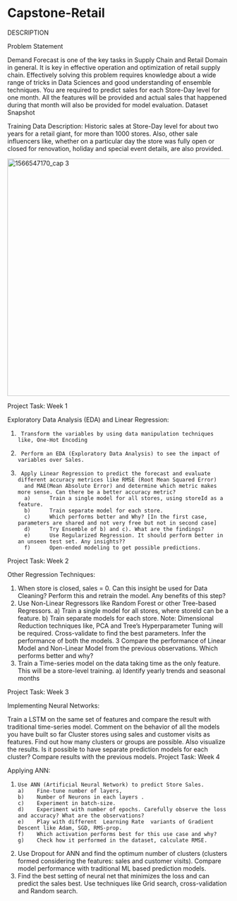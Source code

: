 # Capstone-Retail

DESCRIPTION

Problem Statement

Demand Forecast is one of the key tasks in Supply Chain and Retail Domain in general. It is key in effective operation and optimization of retail supply chain. Effectively solving this problem requires knowledge about a wide range of tricks in Data Sciences and good understanding of ensemble techniques. 
You are required to predict sales for each Store-Day level for one month. All the features will be provided and actual sales that happened during that month will also be provided for model evaluation. 
Dataset Snapshot

Training Data Description: Historic sales at Store-Day level for about two years for a retail giant, for more than 1000 stores. Also, other sale influencers like, whether on a particular day the store was fully open or closed for renovation, holiday and special event details, are also provided. 

 
<img width="538" alt="1566547170_cap 3" src="https://user-images.githubusercontent.com/52888997/125187410-253c4c80-e24d-11eb-995a-f4d293122d4c.png">



Project Task: Week 1

Exploratory Data Analysis (EDA) and Linear Regression:

1.      Transform the variables by using data manipulation techniques like, One-Hot Encoding 
2.      Perform an EDA (Exploratory Data Analysis) to see the impact of variables over Sales.
3.      Apply Linear Regression to predict the forecast and evaluate different accuracy metrices like RMSE (Root Mean Squared Error)
         and MAE(Mean Absolute Error) and determine which metric makes more sense. Can there be a better accuracy metric?
         a)      Train a single model for all stores, using storeId as a feature.
         b)      Train separate model for each store.
         c)      Which performs better and Why? [In the first case, parameters are shared and not very free but not in second case]
         d)      Try Ensemble of b) and c). What are the findings?
         e)      Use Regularized Regression. It should perform better in an unseen test set. Any insights??
         f)      Open-ended modeling to get possible predictions.

Project Task: Week 2

Other Regression Techniques:

1. When store is closed, sales = 0. Can this insight be used for Data Cleaning? Perform this and retrain the model. Any benefits of this step?
2. Use Non-Linear Regressors like Random Forest or other Tree-based Regressors.
       a)    Train a single model for all stores, where storeId can be a feature.
       b)    Train separate models for each store.
       Note: Dimensional Reduction techniques like, PCA and Tree’s Hyperparameter Tuning will be required. Cross-validate to find the
                  best parameters. Infer the performance of both the models. 
3 Compare the performance of Linear Model and Non-Linear Model from the previous observations. Which performs better and why?
4. Train a Time-series model on the data taking time as the only feature. This will be a store-level training.
       a)    Identify yearly trends and seasonal months
 

Project Task: Week 3

Implementing Neural Networks:

Train a LSTM on the same set of features and compare the result with traditional time-series model.
Comment on the behavior of all the models you have built so far
Cluster stores using sales and customer visits as features. Find out how many clusters or groups are possible. Also visualize the results.
Is it possible to have separate prediction models for each cluster? Compare results with the previous models.
Project Task: Week 4

Applying ANN:

1.     Use ANN (Artificial Neural Network) to predict Store Sales.
       a)    Fine-tune number of layers,
       b)    Number of Neurons in each layers .
       c)    Experiment in batch-size.
       d)    Experiment with number of epochs. Carefully observe the loss and accuracy? What are the observations?
       e)    Play with different  Learning Rate  variants of Gradient Descent like Adam, SGD, RMS-prop.
       f)    Which activation performs best for this use case and why?
       g)    Check how it performed in the dataset, calculate RMSE.
2.    Use Dropout for ANN and find the optimum number of clusters (clusters formed considering the features: sales and customer
       visits). Compare model performance with traditional ML based prediction models. 
3.    Find the best setting of neural net that minimizes the loss and can predict the sales best. Use techniques like Grid
       search, cross-validation and Random search.
